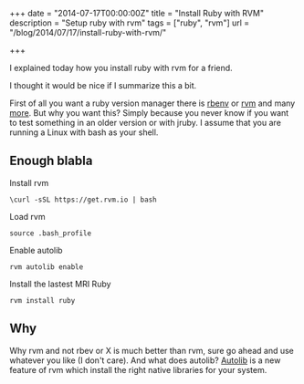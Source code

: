 +++
date = "2014-07-17T00:00:00Z"
title = "Install Ruby with RVM"
description = "Setup ruby with rvm"
tags = ["ruby", "rvm"]
url = "/blog/2014/07/17/install-ruby-with-rvm/"

+++

I explained today how you install ruby with rvm for a friend.

I thought it would be nice if I summarize this a bit.

First of all you want a ruby version manager there is [rbenv](https://github.com/sstephenson/rbenv) or [rvm](https://rvm.io/) and many [more](https://github.com/markets/awesome-ruby#environment-management). But why you want this? 
Simply because you never know if you want to test something in an older version or with jruby. I assume that you are running a Linux with bash as your shell. 

## Enough blabla
 
Install rvm

```
\curl -sSL https://get.rvm.io | bash
``` 

Load rvm

``` 
source .bash_profile
```

Enable autolib

```
rvm autolib enable
```

Install the lastest MRI Ruby

```
rvm install ruby
```

## Why

Why rvm and not rbev or X is much better than rvm, sure go ahead and use whatever you like (I don't care).
And what does autolib? [Autolib](https://rvm.io/rvm/autolibs) is a new feature of rvm which install the right 
native libraries for your system.
